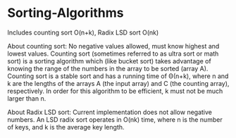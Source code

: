 # Sorting-Algorithms
Includes counting sort O(n+k), Radix LSD sort O(nk)

About counting sort: No negative values allowed, must know highest and lowest values.
Counting sort (sometimes referred to as ultra sort or math sort) is a sorting algorithm which (like bucket sort) takes advantage of knowing the range of the numbers in the array to be sorted (array A).
Counting sort is a stable sort and has a running time of Θ(n+k), where n and k are the lengths of the arrays A (the input array) and C (the counting array), respectively. In order for this algorithm to be efficient, k must not be much larger than n.

About Radix LSD sort: Current implementation does not allow negative numbers. An LSD radix sort operates in O(nk) time, where n is the number of keys, and k is the average key length.